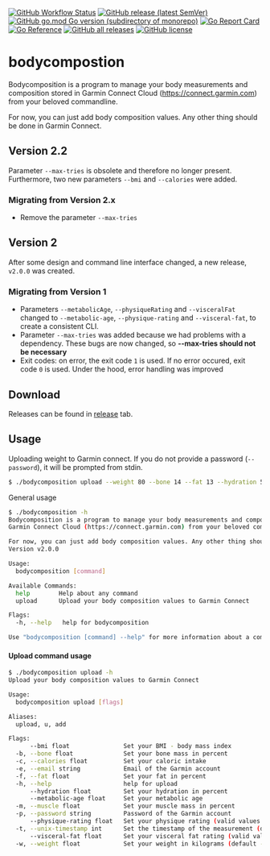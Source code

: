 <p align="center">

[![GitHub Workflow Status](https://img.shields.io/github/workflow/status/davidkroell/bodycomposition/Go%20build%20and%20test)](https://github.com/davidkroell/bodycomposition/actions/workflows/build.yml)
[![GitHub release (latest SemVer)](https://img.shields.io/github/v/release/davidkroell/bodycomposition)](https://github.com/davidkroell/bodycomposition/releases/latest)
[![GitHub go.mod Go version (subdirectory of monorepo)](https://img.shields.io/github/go-mod/go-version/davidkroell/bodycomposition)](https://github.com/davidkroell/bodycomposition/blob/master/go.mod)
[![Go Report Card](https://goreportcard.com/badge/github.com/davidkroell/bodycomposition)](https://goreportcard.com/report/github.com/davidkroell/bodycomposition)
[![Go Reference](https://pkg.go.dev/badge/github.com/davidkroell/bodycomposition.svg)](https://pkg.go.dev/github.com/davidkroell/bodycomposition)
[![GitHub all releases](https://img.shields.io/github/downloads/davidkroell/bodycomposition/total?color=orange)](https://github.com/davidkroell/bodycomposition/releases)
[![GitHub license](https://img.shields.io/github/license/davidkroell/bodycomposition)](https://github.com/davidkroell/bodycomposition/blob/master/LICENSE)

</p>

# bodycompostion
Bodycomposition is a program to manage your body measurements and composition stored in
Garmin Connect Cloud (https://connect.garmin.com) from your beloved commandline.

For now, you can just add body composition values. Any other thing should be done in Garmin Connect.

## Version 2.2
Parameter `--max-tries` is obsolete and therefore no longer present.
Furthermore, two new parameters `--bmi` and `--calories` were added.

### Migrating from Version 2.x

* Remove the parameter `--max-tries`

## Version 2
After some design and command line interface changed, a new release, `v2.0.0` was created.

### Migrating from Version 1

* Parameters `--metabolicAge`, `--physiqueRating` and `--visceralFat` changed to `--metabolic-age`, `--physique-rating` and `--visceral-fat`, to create a consistent CLI.
* Parameter `--max-tries` was added because we had problems with a dependency. These bugs are now changed, so **--max-tries should not be necessary**
* Exit codes: on error, the exit code `1` is used. If no error occured, exit code `0` is used. Under the hood, error handling was improved

## Download
Releases can be found in [release](https://github.com/davidkroell/bodycomposition/releases) tab.


## Usage

Uploading weight to Garmin connect. If you do not provide a password (`--password`), it will be prompted from stdin.
```bash
$ ./bodycomposition upload --weight 80 --bone 14 --fat 13 --hydration 58 --muscle 42 --email john.doe@mail.com
```

General usage
```bash
$ ./bodycomposition -h
Bodycomposition is a program to manage your body measurements and composition stored in
Garmin Connect Cloud (https://connect.garmin.com) from your beloved commandline.

For now, you can just add body composition values. Any other thing should be done in Garmin Connect.
Version v2.0.0

Usage:
  bodycomposition [command]

Available Commands:
  help        Help about any command
  upload      Upload your body composition values to Garmin Connect

Flags:
  -h, --help   help for bodycomposition

Use "bodycomposition [command] --help" for more information about a command.
```

#### Upload command usage

```bash
$ ./bodycomposition upload -h
Upload your body composition values to Garmin Connect

Usage:
  bodycomposition upload [flags]

Aliases:
  upload, u, add

Flags:
      --bmi float               Set your BMI - body mass index
  -b, --bone float              Set your bone mass in percent
  -c, --calories float          Set your caloric intake
  -e, --email string            Email of the Garmin account
  -f, --fat float               Set your fat in percent
  -h, --help                    help for upload
      --hydration float         Set your hydration in percent
      --metabolic-age float     Set your metabolic age
  -m, --muscle float            Set your muscle mass in percent
  -p, --password string         Password of the Garmin account
      --physique-rating float   Set your physique rating (valid values: 1-9)
  -t, --unix-timestamp int      Set the timestamp of the measurement (default -1)
      --visceral-fat float      Set your visceral fat rating (valid values: 1-60)
  -w, --weight float            Set your weight in kilograms (default -1)
```
